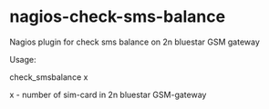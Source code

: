 # nagios-check-sms-balance
Nagios plugin for check sms balance on 2n  bluestar GSM gateway

Usage:

check_smsbalance x

x - number of sim-card in 2n bluestar GSM-gateway
